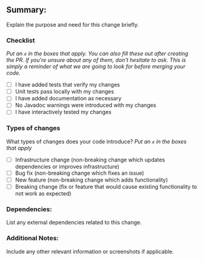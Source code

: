 ## Summary:
Explain the purpose and need for this change briefly.

### Checklist

_Put an `x` in the boxes that apply. You can also fill these out after creating the PR. If you're unsure about any of them, don't hesitate to ask. This is simply a reminder of what we are going to look for before merging your code._

- [ ] I have added tests that verify my changes
- [ ] Unit tests pass locally with my changes
- [ ] I have added documentation as necessary
- [ ] No Javadoc warnings were introduced with my changes
- [ ] I have interactively tested my changes

### Types of changes

What types of changes does your code introduce? _Put an `x` in the boxes that apply_

- [ ] Infrastructure change (non-breaking change which updates dependencies or improves infrastructure)
- [ ] Bug fix (non-breaking change which fixes an issue)
- [ ] New feature (non-breaking change which adds functionality)
- [ ] Breaking change (fix or feature that would cause existing functionality to not work as expected)

### Dependencies:
List any external dependencies related to this change.

### Additional Notes:
Include any other relevant information or screenshots if applicable.